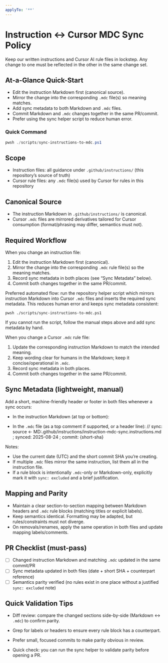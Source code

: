 ```yaml
---
applyTo: '**'
---
```


# Instruction ↔ Cursor MDC Sync Policy

Keep our written instructions and Cursor AI rule files in lockstep. Any change to one must be reflected in the other in the same change set.

## At-a-Glance Quick-Start

- Edit the instruction Markdown first (canonical source).
- Mirror the change into the corresponding `.mdc` file(s) so meaning matches.
- Add sync metadata to both Markdown and `.mdc` files.
- Commit Markdown and `.mdc` changes together in the same PR/commit.
- Prefer using the sync helper script to reduce human error.

### Quick Command
```powershell
pwsh ./scripts/sync-instructions-to-mdc.ps1
```

## Scope

- Instruction files: all guidance under `.github/instructions/` (this repository’s source of truth)
- Cursor rule files: any `.mdc` file(s) used by Cursor for rules in this repository

## Canonical Source

- The instruction Markdown in `.github/instructions/` is canonical.
- Cursor `.mdc` files are mirrored derivatives tailored for Cursor consumption (format/phrasing may differ, semantics must not).

## Required Workflow

When you change an instruction file:

1) Edit the instruction Markdown first (canonical).
2) Mirror the change into the corresponding `.mdc` rule file(s) so the meaning matches.
3) Record sync metadata in both places (see “Sync Metadata” below).
4) Commit both changes together in the same PR/commit.

Preferred automated flow: run the repository helper script which mirrors instruction Markdown into Cursor `.mdc` files and inserts the required sync metadata. This reduces human error and keeps sync metadata consistent:

```pwsh
pwsh ./scripts/sync-instructions-to-mdc.ps1
```

If you cannot run the script, follow the manual steps above and add sync metadata by hand.

When you change a Cursor `.mdc` rule file:

1) Update the corresponding instruction Markdown to match the intended meaning.
2) Keep wording clear for humans in the Markdown; keep it concise/operational in `.mdc`.
3) Record sync metadata in both places.
4) Commit both changes together in the same PR/commit.

## Sync Metadata (lightweight, manual)

Add a short, machine-friendly header or footer in both files whenever a sync occurs:

- In the instruction Markdown (at top or bottom):
  <!-- sync: mirrors → MDC:.cursor/rules/instruction-mdc-sync.mdc ; synced: 2025-08-24 ; commit: {short-sha} -->

- In the `.mdc` file (as a top comment if supported, or a header line):
  // sync: source ← MD:.github/instructions/instruction-mdc-sync.instructions.md ; synced: 2025-08-24 ; commit: {short-sha}

Notes:

- Use the current date (UTC) and the short commit SHA you’re creating.
- If multiple `.mdc` files mirror the same instruction, list them all in the instruction file.
- If a rule block is intentionally `.mdc`-only or Markdown-only, explicitly mark it with `sync: excluded` and a brief justification.

## Mapping and Parity

- Maintain a clear section-to-section mapping between Markdown headers and `.mdc` rule blocks (matching titles or explicit labels).
- Keep semantics identical. Formatting may be adapted, but rules/constraints must not diverge.
- On removals/renames, apply the same operation in both files and update mapping labels/comments.

## PR Checklist (must-pass)

- [ ] Changed instruction Markdown and matching `.mdc` updated in the same commit/PR
- [ ] Sync metadata updated in both files (date + short SHA + counterpart reference)
- [ ] Semantics parity verified (no rules exist in one place without a justified `sync: excluded` note)

## Quick Validation Tips

- Diff review: compare the changed sections side-by-side (Markdown ↔ `.mdc`) to confirm parity.
- Grep for labels or headers to ensure every rule block has a counterpart.
- Prefer small, focused commits to make parity obvious in review.

- Quick check: you can run the sync helper to validate parity before opening a PR.



